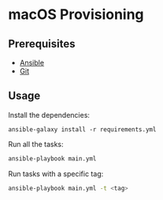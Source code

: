# macOS Provisioning

## Prerequisites

* [Ansible](http://docs.ansible.com/ansible/intro_installation.html)
* [Git](http://git-scm.com/downloads)

## Usage

Install the dependencies:

```
ansible-galaxy install -r requirements.yml
```

Run all the tasks:

```bash
ansible-playbook main.yml
```

Run tasks with a specific tag:

```bash
ansible-playbook main.yml -t <tag>
```
